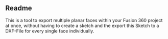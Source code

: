 ## Readme

This is a tool to export multiple planar faces within your Fusion 360 project at once, without having to create
a sketch and the export this Sketch to a DXF-File for every single face individually.
